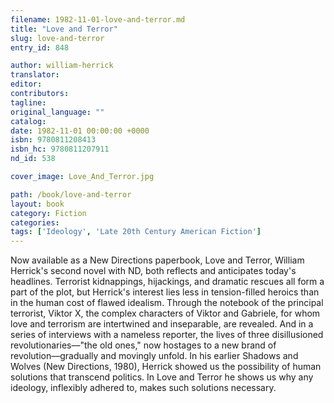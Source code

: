 ```yaml
---
filename: 1982-11-01-love-and-terror.md
title: "Love and Terror"
slug: love-and-terror
entry_id: 848

author: william-herrick
translator: 
editor: 
contributors: 
tagline: 
original_language: ""
catalog: 
date: 1982-11-01 00:00:00 +0000 
isbn: 9780811208413
isbn_hc: 9780811207911
nd_id: 538

cover_image: Love_And_Terror.jpg

path: /book/love-and-terror
layout: book
category: Fiction
categories: 
tags: ['Ideology', 'Late 20th Century American Fiction']
---
```

Now available as a New Directions paperbook, Love and Terror, William Herrick's second novel with ND, both reflects and anticipates today's headlines. Terrorist kidnappings, hijackings, and dramatic rescues all form a part of the plot, but Herrick's interest lies less in tension-filled heroics than in the human cost of flawed idealism. Through the notebook of the principal terrorist, Viktor X, the complex characters of Viktor and Gabriele, for whom love and terrorism are intertwined and inseparable, are revealed. And in a series of interviews with a nameless reporter, the lives of three disillusioned revolutionaries––"the old ones," now hostages to a new brand of revolution––gradually and movingly unfold. In his earlier Shadows and Wolves (New Directions, 1980), Herrick showed us the possibility of human solutions that transcend politics. In Love and Terror he shows us why any ideology, inflexibly adhered to, makes such solutions necessary.





